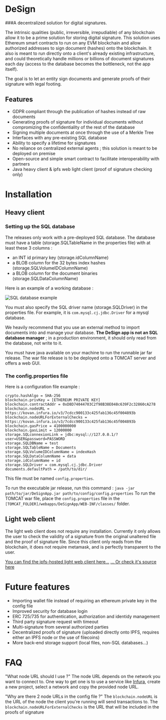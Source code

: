 # DeSign
###A decentralized solution for digital signatures.

The intrinsic qualities (public, irreversible, irrepudiable) of any blockchain allow it to be a prime solution for storing digital signature.
This solution uses Ethereum smart contracts to run on any EVM blockchain and allow authorized addresses to sign document (hashes) onto the blockchain.
It also is meant to run directly onto a client's already existing infrastructure, and could theoretically handle millions or billions of document signatures each day (access to the database becomes the bottleneck, not the app itself).

The goal is to let an entity sign documents and generate proofs of their signature with legal footing.

## Features
* GDPR compliant through the publication of hashes instead of raw documents
* Generating proofs of signature for individual documents without compromizing the confidentiality of the rest of the database
* Signing multiple documents at once through the use of a Merkle Tree
* Interfaces with any pre-existing SQL database
* Ability to specify a lifetime for signatures
* No reliance on centralized external agents ; this solution is meant to be deployed on premise
* Open-source and simple smart contract to facilitate interoperability with partners
* Java heavy client & ipfs web light client (proof of signature checking only)

# Installation
## Heavy client
### Setting up the SQL database
The releases only work with a pre-deployed SQL database.
The database must have a table (storage.SQLTableName in the properties file) with at least these 3 columns : 
* an INT id primary key (storage.idColumnName)
* a BLOB column for the 32 bytes index hashes (storage.SQLVolumeIDColumnName)
* a BLOB column for the document binaries (storage.SQLDataColumnName)

Here is an example of a working database :

![SQL database example](https://i.imgur.com/z3BD2Kq.png)

You must also specify the SQL driver name (storage.SQLDriver) in the properties file.
For example, it is `com.mysql.cj.jdbc.Driver` for a mysql database.

We heavily recommend that you use an external method to import documents into and manage your database. **The DeSign app is not an SQL database manager** ; in a production environment, it should only read from the database, not write to it.


You must have java available on your machine to run the runnable jar far release.
The war file release is to be deployed onto a TOMCAT server and offers a web GUI.

### The config.properties file
Here is a configuration file example :
```
crypto.hashAlgo = SHA-256
blockchain.privKey = [ETHEREUM PRIVATE KEY]
blockchain.contractAddr = 0xD8D74044703C2f98B38E048c639F2c32860cA278
blockchain.nodeURL = https://kovan.infura.io/v3/7cdcc900133c425fab136c45f004893b
blockchain.nodeURLForExternalChecks = https://kovan.infura.io/v3/7cdcc900133c425fab136c45f004893b
blockchain.gasPrice = 4100000000
blockchain.gasLimit = 12000000
storage.SQLconnexionLink = jdbc:mysql://127.0.0.1/?user=USER&password=PASSWORD
storage.SQLDBName = test
storage.SQLTableName = Documents
storage.SQLVolumeIDColumnName = indexHash
storage.SQLDataColumnName = data
storage.idColumnName = id
storage.SQLDriver = com.mysql.cj.jdbc.Driver
documents.defaultPath = /path/to/dir/
```

This file must be named `config.properties`.

To run the executable jar release, run this command :
`java -jar path/to/jar/DeSignApp.jar path/to/config/config.properties`
To run the TOMCAT war file, place the `config.properties` file in the  `[TOMCAT_FOLDER]/webapps/DeSignApp/WEB-INF/classes/` folder.


## Light web client
The light web client does not require any installation. Currently it only allows the user to check the validity of a signature from the original unaltered file and the proof of signature file.
Since this client only reads from the blockchain, it does not require metamask, and is perfectly transparent to the user.

[You can find the ipfs-hosted light web client here...](https://ipfs.io/ipfs/QmcLEpxfJ2BjQiDDDuAMMDU86JeUuqibMkv9gMJudTwPug?filename=userInterface.html)
[... Or check it's source here](https://github.com/guillheu/DeSign/blob/main/userAPI/userInterface.html)


# Future features
* Importing wallet file instead of requiring an ethereum private key in the config file
* Improved security for database login
* ERC 725/735 for authentication, authorization and identidy management
* Third party signature request with timeout
* Multi-signature from several authorized parties
* Decentralized proofs of signature (uploaded directly onto IPFS, requires either an IPFS node or the use of filecoins)
* More back-end storage support (local files, non-SQL databases...)

# FAQ

"What node URL should I use ?"
The node URL depends on the network you want to connect to. One way to get one is to use a service like [Infura](https://infura.io/), create a new project, select a network and copy the provided node URL.

"Why are there 2 node URLs in the config file ?"
The `blockchain.nodeURL` is the URL of the node the client you're running will send transactions to.
The `blockchain.nodeURLForExternalChecks` is the URL that will be included in the proofs of signature